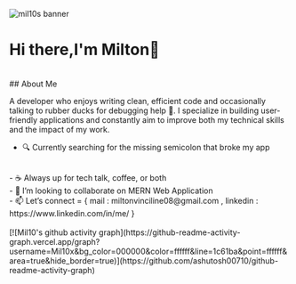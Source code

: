 ![mil10s banner](https://res.cloudinary.com/dl3lloezx/image/upload/v1745792281/git_banner_qf1kfp.jpg)
# Hi there,I'm Milton👋
</br>
## About Me
</br>

A developer who enjoys writing clean, efficient code and occasionally talking to rubber ducks for debugging help 🐤.
I specialize in building user-friendly applications and constantly aim to improve both my technical skills and the impact of my work.
</br>
- 🔍 Currently searching for the missing semicolon that broke my app
</br>
- ☕ Always up for tech talk, coffee, or both
</br>
- 👯 I’m looking to collaborate on MERN Web Application
</br>
- 📫 Let’s connect = { mail : miltonvinciline08@gmail.com , linkedin : https://www.linkedin.com/in/me/ }
</br>
</br>
[![Mil10's github activity graph](https://github-readme-activity-graph.vercel.app/graph?username=Mil10x&bg_color=000000&color=ffffff&line=1c61ba&point=ffffff&area=true&hide_border=true)](https://github.com/ashutosh00710/github-readme-activity-graph)
